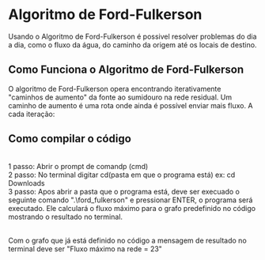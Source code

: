 
# Algoritmo de Ford-Fulkerson

Usando o Algoritmo de Ford-Fulkerson é possivel resolver problemas do dia a dia, como o fluxo da água, do caminho da origem até os locais de destino.

## Como Funciona o Algoritmo de Ford-Fulkerson

O algoritmo de Ford-Fulkerson opera encontrando iterativamente "caminhos de aumento" da fonte ao sumidouro na rede residual. Um caminho de aumento é uma rota onde ainda é possível enviar mais fluxo. A cada iteração:

## Como compilar o código
<br>1 passo: Abrir o prompt de comandp (cmd)
<br>2 passo: No terminal digitar cd(pasta em que o programa está) ex: cd Downloads
<br>3 passo: Apos abrir a pasta que o programa está, deve ser execuado o seguinte comando ".\ford_fulkerson" e pressionar ENTER, o programa será executado. Ele calculará o fluxo máximo para o grafo predefinido no código mostrando o resultado no terminal.

<br>Com o grafo que já está definido no código a mensagem de resultado no terminal deve ser "Fluxo máximo na rede = 23"
